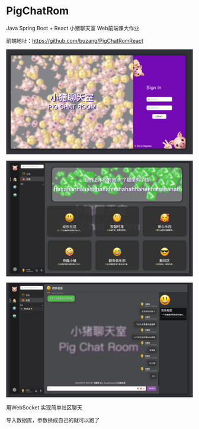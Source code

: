 # PigChatRom
Java Spring Boot + React  小猪聊天室 Web前端课大作业

前端地址：https://github.com/buzang/PigChatRomReact

![img.png](doc/img.png)

![img_1.png](doc/img_1.png)

![img_2.png](doc/img_2.png)

 用WebSocket 实现简单社区聊天 

 导入数据库，参数换成自己的就可以跑了

